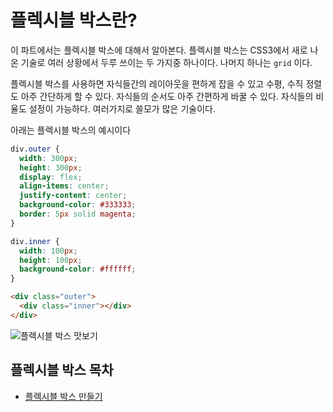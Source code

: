 # 플렉시블 박스란?
이 파트에서는 플렉시블 박스에 대해서 알아본다. 플렉시블 박스는 CSS3에서 새로 나온 기술로 여러 상황에서 두루 쓰이는 두 가지중 하나이다. 나머지 하나는 `grid` 이다.

플렉시블 박스를 사용하면 자식들간의 레이아웃을 편하게 잡을 수 있고 수평, 수직 정렬도 아주 간단하게 할 수 있다. 자식들의 순서도 아주 간편하게 바꿀 수 있다. 자식들의 비율도 설정이 가능하다. 여러가지로 쓸모가 많은 기술이다.

아래는 플렉시블 박스의 예시이다

```css
div.outer {
  width: 300px;
  height: 300px;
  display: flex;
  align-items: center;
  justify-content: center;
  background-color: #333333;
  border: 5px solid magenta;
}

div.inner {
  width: 100px;
  height: 100px;
  background-color: #ffffff;
}
```

```html
<div class="outer">
  <div class="inner"></div>
</div>
```

![플렉시블 박스 맛보기](https://drive.google.com/uc?export=view&id=1fJP4zK6EsGqwo2sCWNbubLPuYoP0SHCb)

## 플렉시블 박스 목차
+ [플렉시블 박스 만들기](./13.1.make-flex.md)